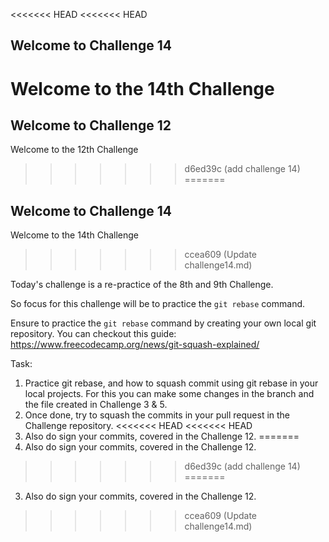 <<<<<<< HEAD
<<<<<<< HEAD
## Welcome to Challenge 14

Welcome to the 14th Challenge 
=======
## Welcome to Challenge 12

Welcome to the 12th Challenge 
>>>>>>> d6ed39c (add challenge 14)
=======
## Welcome to Challenge 14

Welcome to the 14th Challenge 
>>>>>>> ccea609 (Update challenge14.md)

Today's challenge is a re-practice of the 8th and 9th Challenge. 

So focus for this challenge will be to practice the ``git rebase`` command.

Ensure to practice the ``git rebase`` command by creating your own local git repository. You can checkout this guide: https://www.freecodecamp.org/news/git-squash-explained/

Task: 
1. Practice git rebase, and how to squash commit using git rebase in your local projects. For this you can make some changes in the branch and the file created in Challenge 3 & 5. 
2. Once done, try to squash the commits in your pull request in the Challenge repository. 
<<<<<<< HEAD
<<<<<<< HEAD
3. Also do sign your commits, covered in the Challenge 12. 
=======
3. Also do sign your commits, covered in the Challenge 12. 
>>>>>>> d6ed39c (add challenge 14)
=======
3. Also do sign your commits, covered in the Challenge 12. 
>>>>>>> ccea609 (Update challenge14.md)
